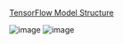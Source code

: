 
[TensorFlow Model Structure](https://github.com/WeiYangBin/AI-Knowledge/blob/master/DL-Knowledge/Inception%20V1/Inception%20V1.ipynb)

![image](https://github.com/WeiYangBin/AI-Knowledge/blob/master/DL-Knowledge/Inception%20V1/img/module.png)
![image](https://github.com/WeiYangBin/AI-Knowledge/blob/master/DL-Knowledge/Inception%20V1/img/Inception%20V1.jpeg)
